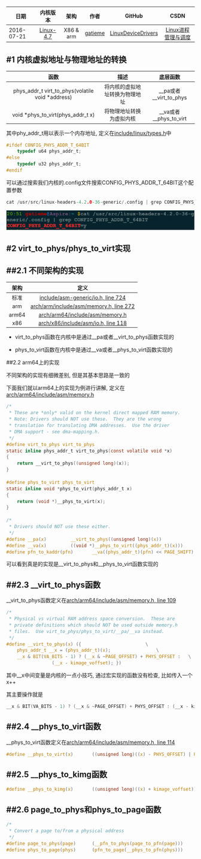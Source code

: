 | 日期 | 内核版本 | 架构| 作者 | GitHub| CSDN |
| ------------- |:-------------:|:-------------:|:-------------:|:-------------:|:-------------:|
| 2016-07-21  | [Linux-4.7](http://lxr.free-electrons.com/source/?v=4.7) | X86 & arm | [gatieme](http://blog.csdn.net/gatieme) | [LinuxDeviceDrivers](https://github.com/gatieme/LDD-LinuxDeviceDrivers) | [Linux进程管理与调度](http://blog.csdn.net/gatieme/article/category/6393814) |



#1	内核虚拟地址与物理地址的转换
-------

| 函数 | 描述 | 底层函数 |
|:---:|:---:|:--------:|
| phys_addr_t virt_to_phys(volatile void *address) | 将内核的虚拟地址转换为物理地址 | \__pa或者  \__virt_to_phys |
| void *phys_to_virt(phys_addr_t x) | 将物理地址转换为虚拟内核 | \__va或者\__phys_to_virt |

其中phy_addr_t用以表示一个内存地址, 定义在[include/linux/types.h](http://lxr.free-electrons.com/source/include/linux/types.h#L161)中

```c
#ifdef CONFIG_PHYS_ADDR_T_64BIT
	typedef u64 phys_addr_t;
#else
	typedef u32 phys_addr_t;
#endif
```

可以通过搜索我们内核的.config文件搜索CONFIG_PHYS_ADDR_T_64BIT这个配置参数

```c
cat /usr/src/linux-headers-4.2.0-36-generic/.config | grep CONFIG_PHYS_ADDR_T_64BIT
```

![CONFIG_PHYS_ADDR_T_64BIT参数](./images/CONFIG_PHYS_ADDR_T_64BIT.png)


#2	virt_to_phys/phys_to_virt实现
-------

##2.1	不同架构的实现
-------


| 架构     | 定义    |
|:-------:|:-------:|
| 标准     | [include/asm-generic/io.h, line 724](http://lxr.free-electrons.com/source/include/asm-generic/io.h?v4.7#L724)
| arm     | [arch/arm/include/asm/memory.h, line 272](http://lxr.free-electrons.com/source/arch/arm/include/asm/memory.h?v4.7#L272) |
| arm64   | [arch/arm64/include/asm/memory.h](http://lxr.free-electrons.com/source/arch/arm64/include/asm/memory.h?v4.7#L189) |
| x86     |[arch/x86/include/asm/io.h, line 118](http://lxr.free-electrons.com/source/arch/x86/include/asm/io.h?v4.7#L118)



*	virt_to_phys函数在内核中是通过\__pa或者\__virt_to_phys函数实现的

*	phys_to_virt函数在内核中是通过\__va或者\__phys_to_virt函数实现的




##2.2	arm64上的实现

不同架构的实现有细微差别, 但是其基本思路是一致的


下面我们就以arm64上的实现为例进行讲解, 定义在[arch/arm64/include/asm/memory.h](http://lxr.free-electrons.com/source/arch/arm64/include/asm/memory.h?v4.7#L184)

```c
/*
 * These are *only* valid on the kernel direct mapped RAM memory.
 * Note: Drivers should NOT use these.  They are the wrong
 * translation for translating DMA addresses.  Use the driver
 * DMA support - see dma-mapping.h.
 */
#define virt_to_phys virt_to_phys
static inline phys_addr_t virt_to_phys(const volatile void *x)
{
    return __virt_to_phys((unsigned long)(x));
}

#define phys_to_virt phys_to_virt
static inline void *phys_to_virt(phys_addr_t x)
{
    return (void *)__phys_to_virt(x);
}

/*
 * Drivers should NOT use these either.
 */
#define __pa(x)         __virt_to_phys((unsigned long)(x))
#define __va(x)         ((void *)__phys_to_virt((phys_addr_t)(x)))
#define pfn_to_kaddr(pfn)       __va((phys_addr_t)(pfn) << PAGE_SHIFT)
```


可以看到真是的实现是__virt_to_phys和__phys_to_virt函数实现的



##2.3	__virt_to_phys函数
-------

__virt_to_phys函数定义在[arch/arm64/include/asm/memory.h, line 109](http://lxr.free-electrons.com/source/arch/arm64/include/asm/memory.h?v=4.7#L109)

```c
/*
 * Physical vs virtual RAM address space conversion.  These are
 * private definitions which should NOT be used outside memory.h
 * files.  Use virt_to_phys/phys_to_virt/__pa/__va instead.
 */
#define __virt_to_phys(x) ({                        \
    phys_addr_t __x = (phys_addr_t)(x);                 \
    __x & BIT(VA_BITS - 1) ? (__x & ~PAGE_OFFSET) + PHYS_OFFSET :   \
                 (__x - kimage_voffset); })

```

其中\__x中间变量是内核的一点小技巧, 通过宏实现的函数没有检查, 比如传入一个x++

其主要操作就是

```c
__x & BIT(VA_BITS - 1) ? (__x & ~PAGE_OFFSET) + PHYS_OFFSET : (__x - kimage_voffset); })
```

##2.4	__phys_to_virt函数
-------

__phys_to_virt函数定义在[arch/arm64/include/asm/memory.h, line 114](http://lxr.free-electrons.com/source/arch/arm64/include/asm/memory.h?v=4.7#L114)


```c
#define __phys_to_virt(x)       ((unsigned long)((x) - PHYS_OFFSET) | PAGE_OFFSET)
```

##2.5	__phys_to_kimg函数
-------

```c
#define __phys_to_kimg(x)       ((unsigned long)((x) + kimage_voffset))
```

##2.6	page_to_phys和phys_to_page函数
-------

```c
/*
 * Convert a page to/from a physical address
 */
#define page_to_phys(page)      (__pfn_to_phys(page_to_pfn(page)))
#define phys_to_page(phys)      (pfn_to_page(__phys_to_pfn(phys)))
```







